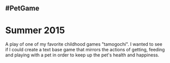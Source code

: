 <h2> #PetGame </h2>
<h1> Summer 2015 </h1>

<p> A play of one of my favorite childhood games "tamogochi". 
I wanted to see if I could create a text base game that mirrors 
the actions of getting, feeding and playing with a pet in order to keep
up the pet's health and happiness.
